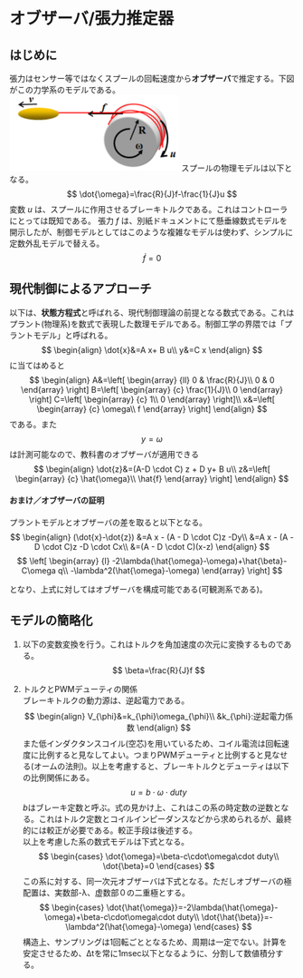# オブザーバ/張力推定器

## はじめに
張力はセンサー等ではなくスプールの回転速度から**オブザーバ**で推定する。下図がこの力学系のモデルである。  
![物理モデル](physical.png)
スプールの物理モデルは以下となる。
$$
\dot{\omega}=\frac{R}{J}f-\frac{1}{J}u
$$
変数 $u$ は、スプールに作用させるブレーキトルクである。これはコントローラにとっては既知である。
張力 $f$ は、別紙ドキュメントにて懸垂線数式モデルを開示したが、制御モデルとしてはこのような複雑なモデルは使わず、シンプルに定数外乱モデルで替える。  
$$
\dot{f}=0
$$
## 現代制御によるアプローチ
以下は、**状態方程式**と呼ばれる、現代制御理論の前提となる数式である。これはプラント(物理系)を数式で表現した数理モデルである。制御工学の界隈では「プラントモデル」と呼ばれる。
$$
\begin{align}
\dot{x}&=A x+ B u\\
y&=C x
\end{align}
$$
に当てはめると
$$
\begin{align}
A&=\left[
\begin{array}
{ll}
0 & \frac{R}{J}\\
0 & 0
\end{array}
\right]
B=\left[
\begin{array}
{c}
\frac{1}{J}\\
0
\end{array}
\right]
C=\left[
\begin{array}
{c}
1\\
0
\end{array}
\right]\\
x&=\left[
\begin{array}
{c}
\omega\\
f
\end{array}
\right]
\end{align}
$$
である。また
$$
y=\omega
$$
は計測可能なので、教科書のオブザーバが適用できる
$$
\begin{align}
\dot{z}&=(A-D \cdot C) z + D y+ B u\\
z&=\left[
\begin{array}
{c}
\hat{\omega}\\
\hat{f}
\end{array}
\right]
\end{align}
$$
#### おまけ／オブザーバの証明
プラントモデルとオブザーバの差を取ると以下となる。
$$
\begin{align}
(\dot{x}-\dot{z}) &=A x - (A - D \cdot C)z -Dy\\
&=A x - (A - D \cdot C)z -D \cdot Cx\\
&=(A - D \cdot C)(x-z)
\end{align}
$$
$$
\left[
\begin{array}
{l}
-2\lambda(\hat{\omega}-\omega)+\hat{\beta}-C\omega q\\
-\lambda^2(\hat{\omega}-\omega)
\end{array}
\right]
$$

となり、上式に対してはオブザーバを構成可能である(可観測系である)。

## モデルの簡略化
1. 以下の変数変換を行う。これはトルクを角加速度の次元に変換するものである。  
$$
\beta=\frac{R}{J}f
$$

2. トルクとPWMデューティの関係  
ブレーキトルクの動力源は、逆起電力である。
$$
\begin{align}
V_{\phi}&=k_{\phi}\omega_{\phi}\\
&k_{\phi}:逆起電力係数
\end{align}
$$
また低インダクタンスコイル(空芯)を用いているため、コイル電流は回転速度に比例すると見なしてよい。つまりPWMデューティと比例すると見なせる(オームの法則)。以上を考慮すると、ブレーキトルクとデューティは以下の比例関係にある。
$$
u=b\cdot\omega\cdot duty
$$
<i>b</i>はブレーキ定数と呼ぶ。式の見かけ上、これはこの系の時定数の逆数となる。これはトルク定数とコイルインピーダンスなどから求められるが、最終的には較正が必要である。較正手段は後述する。  
以上を考慮した系の数式モデルは下式となる。  
$$
\begin{cases}
\dot{\omega}=\beta-c\cdot\omega\cdot duty\\
\dot{\beta}=0
\end{cases}
$$
この系に対する、同一次元オブザーバは下式となる。ただしオブザーバの極配置は、実数部-&lambda;、虚数部０の二重極とする。
$$
\begin{cases}
\dot{\hat{\omega}}=-2\lambda(\hat{\omega}-\omega)+\beta-c\cdot\omega\cdot duty\\
\dot{\hat{\beta}}=-\lambda^2(\hat{\omega}-\omega)
\end{cases}
$$
構造上、サンプリングは1回転ごととなるため、周期は一定でない。計算を安定させるため、&Delta;tを常に1msec以下となるように、分割して数値積分する。